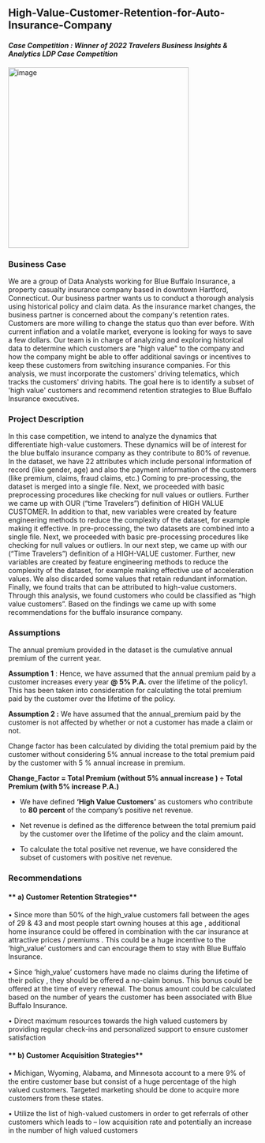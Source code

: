 ## High-Value-Customer-Retention-for-Auto-Insurance-Company

#### _Case Competition : Winner of 2022 Travelers Business Insights & Analytics LDP Case Competition_

<img width="366" alt="image" src="https://user-images.githubusercontent.com/70052374/224926401-2273b8a2-e108-478f-87d8-f4c850e0fc8e.png">

### **Business Case**

We are a group of Data Analysts working for Blue Buffalo Insurance, a property casualty insurance company 
based in downtown Hartford, Connecticut. Our business partner wants us to conduct a thorough analysis using 
historical policy and claim data. As the insurance market changes, the business partner is concerned about the 
company's retention rates. Customers are more willing to change the status quo than ever before. With current 
inflation and a volatile market, everyone is looking for ways to save a few dollars. Our team is in charge of 
analyzing and exploring historical data to determine which customers are "high value" to the company and 
how the company might be able to offer additional savings or incentives to keep these customers from 
switching insurance companies. For this analysis, we must incorporate the customers' driving telematics, which 
tracks the customers' driving habits. The goal here is to identify a subset of 'high value' customers and 
recommend retention strategies to Blue Buffalo Insurance executives.


### **Project Description**

In this case competition, we intend to analyze the dynamics that differentiate high-value customers. These 
dynamics will be of interest for the blue buffalo insurance company as they contribute to 80% of revenue.
In the dataset, we have 22 attributes which include personal information of record (like gender, age) and 
also the payment information of the customers (like premium, claims, fraud claims, etc.)
Coming to pre-processing, the dataset is merged into a single file. Next, we proceeded with basic 
preprocessing procedures like checking for null values or outliers. Further we came up with OUR (“time 
Travelers”) definition of HIGH VALUE CUSTOMER. In addition to that, new variables were created by 
feature engineering methods to reduce the complexity of the dataset, for example making it effective.
In pre-processing, the two datasets are combined into a single file. Next, we proceeded with basic pre-processing procedures like checking for null values or outliers.
In our next step, we came up with our (“Time Travelers”) definition of a HIGH-VALUE customer. Further, 
new variables are created by feature engineering methods to reduce the complexity of the dataset, for 
example making effective use of acceleration values. We also discarded some values that retain redundant 
information.
Finally, we found traits that can be attributed to high-value customers. Through this analysis, we found 
customers who could be classified as “high value customers”. Based on the findings we came up with 
some recommendations for the buffalo insurance company.

### **Assumptions**

The annual premium provided in the dataset is the cumulative annual premium of the current year.

**Assumption 1** : Hence, we have assumed that the annual premium paid by a customer increases every 
year **@ 5% P.A.** over the lifetime of the policy1. This has been taken into consideration for calculating the 
total premium paid by the customer over the lifetime of the policy. 

**Assumption 2 :** We have assumed that the annual_premium paid by the customer is not affected by 
whether or not a customer has made a claim or not.

Change factor has been calculated by dividing the total premium paid by the customer without 
considering 5% annual increase to the total premium paid by the customer with 5 % annual increase in 
premium.


**Change_Factor = Total Premium (without 5% annual increase ) ÷
Total Premium (with 5% increase P.A.)**




* We have defined **‘High Value Customers’** as customers who contribute to **80 percent** of the company’s 
positive net revenue.

* Net revenue is defined as the difference between the total premium paid by the 
customer over the lifetime of the policy and the claim amount. 

* To calculate the total positive net revenue, we have considered the subset of customers with positive net 
revenue.

### **Recommendations**


#### ** a) Customer Retention Strategies**

• Since more than 50% of the high_value customers fall between the ages of 29 & 43 and 
most people start owning houses at this age , additional home insurance could be offered 
in combination with the car insurance at attractive prices / premiums . This could be a 
huge incentive to the ‘high_value’ customers and can encourage them to stay with Blue 
Buffalo Insurance.

• Since ‘high_value’ customers have made no claims during the lifetime of their policy , they 
should be offered a no-claim bonus. This bonus could be offered at the time of every 
renewal. The bonus amount could be calculated based on the number of years the 
customer has been associated with Blue Buffalo Insurance.

• Direct maximum resources towards the high valued customers by providing regular 
check-ins and personalized support to ensure customer satisfaction




#### ** b) Customer Acquisition Strategies**

• Michigan, Wyoming, Alabama, and Minnesota account to a mere 9% of the entire 
customer base but consist of a huge percentage of the high valued customers. Targeted 
marketing should be done to acquire more customers from these states.

• Utilize the list of high-valued customers in order to get referrals of other customers which 
leads to – low acquisition rate and potentially an increase in the number of high valued 
customers
